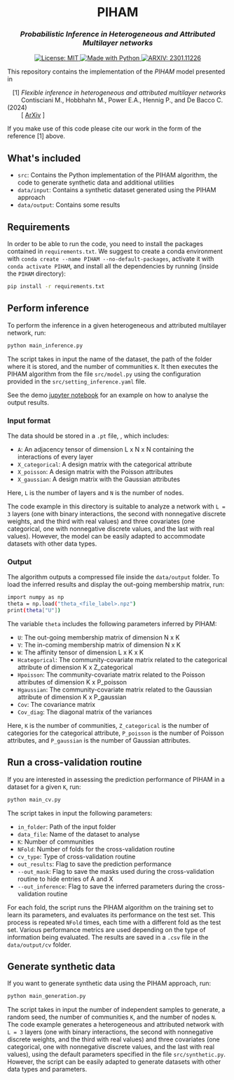 <h1 align="center">
PIHAM <br/>  
</h1>

<h3 align="center">
<i>Probabilistic Inference in Heterogeneous and Attributed Multilayer networks</i>
</h3>

<p align="center">
<a href="https://github.com/mcontisc/PIHAM/blob/main/LICENSE" target="_blank">
<img alt="License: MIT" src=https://img.shields.io/badge/License-MIT-green>
</a>

<a href="https://www.python.org/" target="_blank">
<img alt="Made with Python" src="https://img.shields.io/badge/made%20with-python-1f425f.svg">
</a>

<a href="https://arxiv.org/abs/2405.20918" target="_blank">
<img alt="ARXIV: 2301.11226" src="https://img.shields.io/badge/arXiv-2405.20918-red.svg">
</a>

</p>

This repository contains the implementation of the <i>PIHAM</i> model presented in 

&nbsp;&nbsp; 
[1] <i> Flexible inference in heterogeneous and attributed multilayer networks</i><br/>
&nbsp;&nbsp;&nbsp;&nbsp;&nbsp;&nbsp;&nbsp; 
Contisciani M., Hobbhahn M., Power E.A., Hennig P., and De Bacco C. (2024)<br/>
&nbsp;&nbsp;&nbsp;&nbsp;&nbsp;&nbsp;&nbsp; 
[
        <a href="https://arxiv.org/abs/2405.20918" target="_blank">ArXiv</a>
]

If you make use of this code please cite our work in the form of the reference [1] above.

<h2> What's included </h2>

- `src`: Contains the Python implementation of the PIHAM algorithm, the code to generate synthetic data and additional utilities
- `data/input`: Contains a synthetic dataset generated using the PIHAM approach
- `data/output`: Contains some results

<h2> Requirements </h2>

In order to be able to run the code, you need to install the packages contained in `requirements.txt`. We suggest to create a conda environment with
`conda create --name PIHAM --no-default-packages`, activate it with `conda activate PIHAM`, and install all the dependencies by running (inside the `PIHAM` directory):

```bash
pip install -r requirements.txt
```

<h2> Perform inference </h2>

To perform the inference in a given heterogeneous and attributed multilayer network, run:

```bash
python main_inference.py
```

The script takes in input the name of the dataset, the path of the folder where it is stored, and the number of communities `K`.
It then executes the PIHAM algorithm from the file `src/model.py` using the configuration provided in the `src/setting_inference.yaml` file.

See the demo [jupyter notebook](http://localhost:8888/notebooks/Projects/SourceTree/_Public/PIHAM/analyse_results.ipynb) for an example on how to analyse the output results.

### Input format
The data should be stored in a `.pt` file, , which includes:

- `A`: An adjacency tensor of dimension L x N x N containing the interactions of every layer
- `X_categorical`: A design matrix with the categorical attribute 
- `X_poisson`: A design matrix with the Poisson attributes
- `X_gaussian`: A design matrix with the Gaussian attributes

Here, `L` is the number of layers and `N` is the number of nodes.

The code example in this directory is suitable to analyze a network with `L = 3` layers (one with binary interactions, 
the second with nonnegative discrete weights, and the third with real values) and three covariates (one categorical, 
one with nonnegative discrete values, and the last with real values). However, the model can be easily adapted to accommodate datasets with other data types.

### Output
The algorithm outputs a compressed file inside the `data/output` folder. To load the inferred results and display the out-going membership matrix, run:

```bash
import numpy as np 
theta = np.load("theta_<file_label>.npz")
print(theta["U"])
```

The variable `theta` includes the following parameters inferred by PIHAM: 

- `U`: The out-going membership matrix of dimension N x K
- `V`: The in-coming membership matrix of dimension N x K
- `W`: The affinity tensor of dimension L x K x K
- `Hcategorical`: The community-covariate matrix related to the categorical attribute of dimension K x Z_categorical
- `Hpoisson`: The community-covariate matrix related to the Poisson attributes of dimension K x P_poisson
- `Hgaussian`: The community-covariate matrix related to the Gaussian attribute of dimension K x P_gaussian
- `Cov`: The covariance matrix
- `Cov_diag`: The diagonal matrix of the variances

Here, `K` is the number of communities, `Z_categorical` is the number of categories for the categorical attribute, `P_poisson` is the number of Poisson attributes, and `P_gaussian` is the number of Gaussian attributes.

<h2> Run a cross-validation routine </h2>

If you are interested in assessing the prediction performance of PIHAM in a dataset for a given `K`, run:

```bash
python main_cv.py
```

The script takes in input the following parameters:

- `in_folder`: Path of the input folder
- `data_file`: Name of the dataset to analyse
- `K`: Number of communities 
- `NFold`: Number of folds for the cross-validation routine
- `cv_type`: Type of cross-validation routine
- `out_results`: Flag to save the prediction performance
- `--out_mask`: Flag to save the masks used during the cross-validation routine to hide entries of A and X
- `--out_inference`: Flag to save the inferred parameters during the cross-validation routine

For each fold, the script runs the PIHAM algorithm on the training set to learn its parameters, 
and evaluates its performance on the test set. This process is repeated `NFold` times, 
each time with a different fold as the test set. Various performance metrics are used depending on the type of information being evaluated. 
The results are saved in a `.csv` file in the `data/output/cv` folder.

<h2> Generate synthetic data </h2>
If you want to generate synthetic data using the PIHAM approach, run:

```bash
python main_generation.py
```

The script takes in input the number of independent samples to generate, a random seed, the number of communities `K`,
and the number of nodes `N`. The code example generates a heterogeneous and attributed network with `L = 3` layers (one with binary interactions, 
the second with nonnegative discrete weights, and the third with real values) and three covariates (one categorical, 
one with nonnegative discrete values, and the last with real values), using the default parameters specified in the file `src/synthetic.py`.
However, the script can be easily adapted to generate datasets with other data types and parameters.

